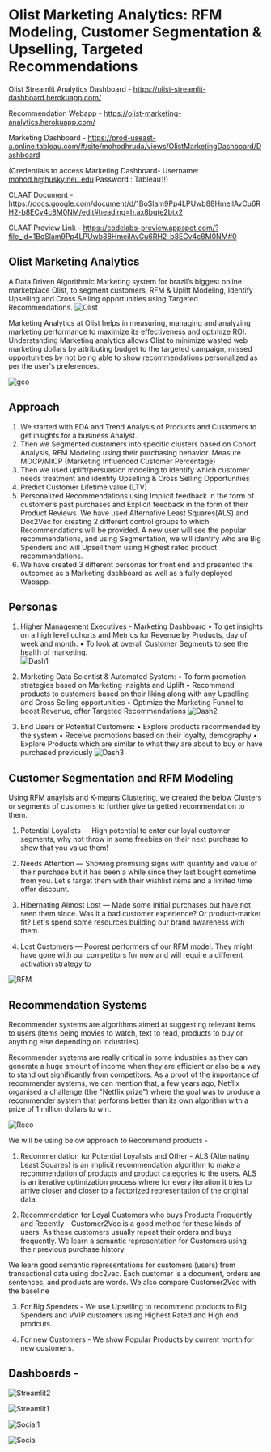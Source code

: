 # Olist Marketing Analytics: RFM Modeling, Customer Segmentation & Upselling, Targeted Recommendations


Olist Streamlit Analytics Dashboard - https://olist-streamlit-dashboard.herokuapp.com/

Recommendation Webapp - https://olist-marketing-analytics.herokuapp.com/

Marketing Dashboard - https://prod-useast-a.online.tableau.com/#/site/mohodhruda/views/OlistMarketingDashboard/Dashboard

(Credentials to access Marketing Dashboard- 
Username: mohod.h@husky.neu.edu
Password : Tableau1!)

CLAAT Document - https://docs.google.com/document/d/1BoSlam9Pp4LPUwb88HmeilAvCu6RH2-b8ECv4c8M0NM/edit#heading=h.ax8bqte2btx2

CLAAT Preview Link - https://codelabs-preview.appspot.com/?file_id=1BoSlam9Pp4LPUwb88HmeilAvCu6RH2-b8ECv4c8M0NM#0

## Olist Marketing Analytics 

A Data Driven Algorithmic Marketing system for brazil’s biggest online marketplace Olist, to segment customers, RFM & Uplift Modeling, Identify Upselling and Cross Selling opportunities using Targeted Recommendations.
![Olist](https://github.com/Nikhilkohli1/Digital-Marketing-Analytics/blob/master/Olist%20Marketing%20Analytics%20Project/Images/marketing-analytics-featured-image-1.jpg)

Marketing Analytics at Olist helps in measuring, managing and analyzing marketing performance to maximize its effectiveness and optimize ROI. Understanding Marketing analytics allows Olist to minimize wasted web marketing dollars by attributing budget to the targeted campaign, missed opportunities by not being able to show recommendations personalized as per the user's preferences. 

![geo](https://github.com/Nikhilkohli1/Digital-Marketing-Analytics/blob/master/Olist%20Marketing%20Analytics%20Project/Images/mapplot.png)

## Approach

1. We started with EDA and Trend Analysis of Products and Customers to get insights for a business Analyst. 
2. Then we Segmented customers into specific clusters based on Cohort Analysis, RFM Modeling using their purchasing behavior. Measure MOCP/MICP (Marketing Influenced Customer Percentage)
3. Then we used uplift/persuasion modeling to identify which customer needs treatment and identify Upselling & Cross Selling Opportunities
4. Predict Customer Lifetime value (LTV)
5. Personalized Recommendations using Implicit feedback in the form of customer’s past purchases and Explicit feedback in the form of their Product Reviews. We have used Alternative Least Squares(ALS) and Doc2Vec for creating 2 different control groups to which Recommendations will be provided. A new user will see the popular recommendations, and using Segmentation, we will identify who are Big Spenders and will Upsell them using Highest rated product recommendations. 
6. We have created 3 different personas for front end and presented the outcomes as a Marketing dashboard as well as a fully deployed Webapp.

## Personas 

1. Higher Management Executives - Marketing Dashboard
• To get insights on a high level cohorts and Metrics for Revenue by Products, day of week and month. 
• To look at overall Customer Segments to see the health of marketing.  
![Dash1](https://github.com/Nikhilkohli1/Digital-Marketing-Analytics/blob/master/Olist%20Marketing%20Analytics%20Project/Images/Dash%201.JPG)

2. Marketing Data Scientist & Automated System:
• To form promotion strategies based on Marketing Insights and Uplift
• Recommend products to customers based on their liking along with any Upselling and Cross Selling opportunities
• Optimize the Marketing Funnel to boost Revenue, offer Targeted Recommendations
![Dash2](https://github.com/Nikhilkohli1/Digital-Marketing-Analytics/blob/master/Olist%20Marketing%20Analytics%20Project/Images/StreamDash1.PNG)


3. End Users or Potential Customers:
• Explore products recommended by the system
• Receive promotions based on their loyalty, demography
• Explore Products which are similar to what they are about to buy or have purchased previously
![Dash3](https://github.com/Nikhilkohli1/Digital-Marketing-Analytics/blob/master/Olist%20Marketing%20Analytics%20Project/Images/Heroku2.PNG)

## Customer Segmentation and RFM Modeling 

Using RFM anaylsis and K-means Clustering, we created the below Clusters or segments of customers to further give targetted recommendation to them. 

1. Potential Loyalists —
High potential to enter our loyal customer segments, why not throw in some freebies on their next purchase to show that you value them!

2. Needs Attention —
Showing promising signs with quantity and value of their purchase but it has been a while since they last bought sometime from you. Let's target them with their wishlist items and a limited time offer discount.

3. Hibernating Almost Lost —
Made some initial purchases but have not seen them since. Was it a bad customer experience? Or product-market fit? Let's spend some resources building our brand awareness with them.

4. Lost Customers —
Poorest performers of our RFM model. They might have gone with our competitors for now and will require a different activation strategy to

![RFM](https://github.com/Nikhilkohli1/Digital-Marketing-Analytics/blob/master/Olist%20Marketing%20Analytics%20Project/3.%20RFM%20Modeling%20%26%20Customer%20Segmentation/Segmentation.PNG)


## Recommendation Systems  

Recommender systems are algorithms aimed at suggesting relevant items to users (items being movies to watch, text to read, products to buy or anything else depending on industries).

Recommender systems are really critical in some industries as they can generate a huge amount of income when they are efficient or also be a way to stand out significantly from competitors. As a proof of the importance of recommender systems, we can mention that, a few years ago, Netflix organised a challenge (the "Netflix prize") where the goal was to produce a recommender system that performs better than its own algorithm with a prize of 1 million dollars to win.

![Reco](https://github.com/Nikhilkohli1/Digital-Marketing-Analytics/blob/master/Olist%20Marketing%20Analytics%20Project/5.%20Recommendation%20System/Heroku1.PNG)

We will be using below approach to Recommend products - 
 
1. Recommendation for Potential Loyalists and Other - 
ALS (Alternating Least Squares) is an implicit recommendation algorithm to make a recommendation of products and product categories to the users. ALS is an iterative optimization process where for every iteration it tries to arrive closer and closer to a factorized representation of the original data.

2. Recommendation for Loyal Customers who buys Products Frequently and Recently -
Customer2Vec is a good method for these kinds of users. As these customers usually repeat their orders and buys frequently. We learn a semantic representation for Customers using their previous purchase history.

We learn good semantic representations for customers (users) from transactional data using doc2vec. Each customer is a document, orders are sentences, and products are words. We also compare Customer2Vec with the baseline

3. For Big Spenders - 
We use Upselling to recommend products to Big Spenders and VVIP customers using Highest Rated and High end prodcuts. 

4. For new Customers - 
We show Popular Products by current month for new customers. 


## Dashboards - 

![Streamlit2](https://github.com/Nikhilkohli1/Digital-Marketing-Analytics/blob/master/Olist%20Marketing%20Analytics%20Project/Images/Dash3.JPG)

![Streamlit1](https://github.com/Nikhilkohli1/Digital-Marketing-Analytics/blob/master/Olist%20Marketing%20Analytics%20Project/Images/StreamDash1.PNG)

![Social1](https://github.com/Nikhilkohli1/Digital-Marketing-Analytics/blob/master/Olist%20Marketing%20Analytics%20Project/Images/streaming.png)

![Social](https://github.com/Nikhilkohli1/Digital-Marketing-Analytics/blob/master/Olist%20Marketing%20Analytics%20Project/Images/StreamDash3.PNG)





